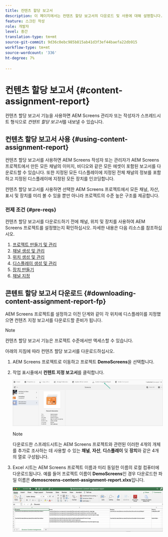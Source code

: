 ```yaml
---
title: 컨텐츠 할당 보고서
description: 이 페이지에서는 컨텐츠 할당 보고서의 다운로드 및 사용에 대해 설명합니다.
feature: 스크린 작성
role: 개발자
level: 중간
translation-type: tm+mt
source-git-commit: 9d36c0ebc985b815ab41d3f3ef44baefa22db915
workflow-type: tm+mt
source-wordcount: '336'
ht-degree: 7%

---
```



# 컨텐츠 할당 보고서 {#content-assignment-report}

컨텐츠 할당 보고서 기능을 사용하면 AEM Screens 관리자 또는 작성자가 스프레드시트 형식으로 *컨텐트 할당 보고서*&#x200B;를 내보낼 수 있습니다.

## 컨텐츠 할당 보고서 사용 {#using-content-assignment-report}

컨텐츠 할당 보고서를 사용하면 AEM Screens 작성자 또는 관리자가 AEM Screens 프로젝트에서 만든 모든 채널의 이미지, 비디오와 같은 모든 에셋이 포함된 보고서를 다운로드할 수 있습니다. 또한 지정된 모든 디스플레이에 지정된 전체 채널의 정보를 포함하고 지정된 디스플레이에 지정된 모든 장치를 인코딩합니다.

컨텐츠 할당 보고서를 사용하면 선택한 AEM Screens 프로젝트에서 모든 채널, 자산, 표시 및 장치를 미리 볼 수 있을 뿐만 아니라 프로젝트의 수준 높은 구조를 제공합니다.


### 전제 조건 {#pre-reqs}

컨텐츠 할당 보고서를 다운로드하기 전에 채널, 위치 및 장치를 사용하여 AEM Screens 프로젝트를 설정했는지 확인하십시오.
자세한 내용은 다음 리소스를 참조하십시오.

1. [프로젝트 만들기 및 관리](/help/user-guide/creating-a-screens-project.md)
1. [채널 생성 및 관리](/help/user-guide/managing-channels.md)
1. [위치 생성 및 관리](/help/user-guide/managing-locations.md)
1. [디스플레이 생성 및 관리](/help/user-guide/managing-displays.md)
1. [장치 만들기](/help/user-guide/managing-devices.md)
1. [채널 지정](/help/user-guide/channel-assignment-latest-fp.md)


## 콘텐트 할당 보고서 다운로드 {#downloading-content-assignment-report-fp}

AEM Screens 프로젝트를 설정하고 이전 단계와 같이 각 위치에 디스플레이를 지정했으면 컨텐츠 지정 보고서를 다운로드할 준비가 됩니다.

>[!NOTE]
>컨텐츠 할당 보고서 기능은 프로젝트 수준에서만 액세스할 수 있습니다.

아래의 지침에 따라 컨텐츠 할당 보고서를 다운로드하십시오.

1. AEM Screens 프로젝트로 이동하고 프로젝트 **DemoScreens**&#x200B;을 선택합니다.

1. 작업 표시줄에서 **컨텐트 지정 보고서**&#x200B;를 클릭합니다.

   ![이미지](/help/user-guide/assets/content-assignment-report/can-download.png)

   >[!NOTE]
   >다운로드한 스프레드시트는 AEM Screens 프로젝트와 관련된 이러한 4개의 개체를 추가로 조사하는 데 사용할 수 있는 **채널**, **자산**, **디스플레이** 및 **장치**&#x200B;와 같은 4개의 열로 구성됩니다.

1. Excel 시트는 AEM Screens 프로젝트 이름과 미리 동일한 이름의 로컬 컴퓨터에 다운로드됩니다. 예를 들어 프로젝트 이름이 **DemoScreens**&#x200B;인 경우 다운로드한 파일 이름은 **demoscreens-content-assignment-report.xlxs**&#x200B;입니다.

   ![이미지](/help/user-guide/assets/content-assignment-report/car-download1.png)

